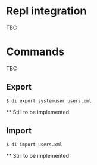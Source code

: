 # Repl integration
TBC

# Commands
TBC

## Export
```
$ di export systemuser users.xml
```
** Still to be implemented

## Import
```
$ di import users.xml
```
** Still to be implemented